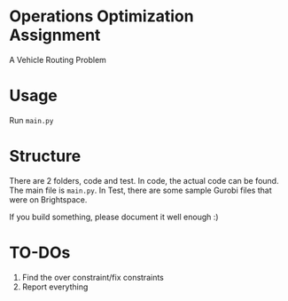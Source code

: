 # Operations Optimization Assignment
A Vehicle Routing Problem

# Usage
Run ```main.py```

# Structure
There are 2 folders, code and test. In code, the actual code can be found. The main file is ```main.py```. 
In Test, there are some sample Gurobi files that were on Brightspace.

If you build something, please document it well enough :)

# TO-DOs
1. Find the over constraint/fix constraints
2. Report everything